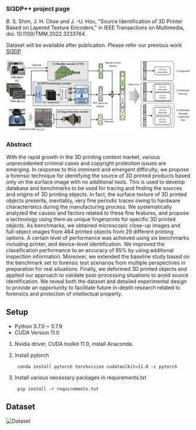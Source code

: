 ### SI3DP++ project page

B. S. Shim, J. H. Choe and J. -U. Hou, "Source Identification of 3D Printer Based on Layered Texture Encoders," in IEEE Transactions on Multimedia, doi: 10.1109/TMM.2022.3233764.


Dataset will be available after publication.
Please refer our previous work [SI3DP](https://github.com/juhou/SI3DP)


![SI3DP](./figures/figure_overall.PNG)


### Abstract

With the rapid growth in the 3D printing content market, various unprecedented criminal cases and copyright protection issues are emerging. In response to this imminent and emergent difficulty, we propose a forensic technique for identifying the source of 3D printed products based only on the surface image with no additional tools. This is used to develop database and benchmarks to be used for tracing and finding the sources and origins of 3D printing objects. In fact, the surface texture of 3D printed objects presents, inevitably, very fine periodic traces owing to hardware characteristics during the manufacturing process. We systematically analyzed the causes and factors related to these fine features, and propose a technology using them as unique fingerprints for specific 3D printed objects. As benchmarks, we obtained microscopic close-up images and full-object images from 464 printed objects from 29 different printing options. A certain level of performance was achieved using six benchmarks including printer, and device-level identification. We improved the classification performance to an accuracy of 95\% by using additional inspection information. Moreover, we extended the baseline study based on the benchmark set to forensic test scenarios from multiple perspectives in preparation for real situations. Finally, we deformed 3D printed objects and applied our approach to validate post-processing situations to avoid source identification. We reveal both the dataset and detailed experimental design to provide an opportunity to facilitate future in-depth research related to forensics and protection of intellectual property. 


## Setup

- Python 3.7.0 ~ 3.7.9
- CUDA Version 11.0

1. Nvidia driver, CUDA toolkit 11.0, install Anaconda.

2. Install pytorch 
        
        conda install pytorch torchvision cudatoolkit=11.0 -c pytorch

3. Install various necessary packages in requirements.txt

        pip install -r requirements.txt

## Dataset

![Dataset](./figures/SI3DP++_dataset.png)
